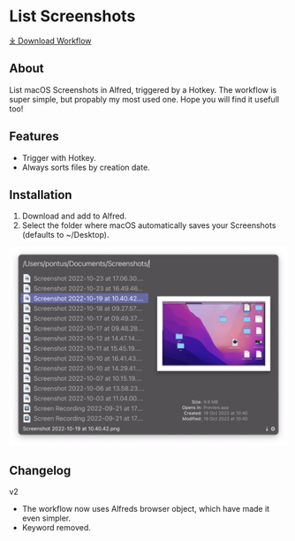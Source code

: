 # List Screenshots

[⤓ Download Workflow](https://github.com/psu/alfred-list-screenshots/raw/v2/List%20Screenshots.alfredworkflow)

## About

List macOS Screenshots in Alfred, triggered by a Hotkey.
The workflow is super simple, but propably my most used one. Hope you will find it usefull too!

## Features

- Trigger with Hotkey.
- Always sorts files by creation date.

## Installation

1. Download and add to Alfred.
2. Select the folder where macOS automatically saves your Screenshots (defaults to ~/Desktop).

![Screenshot of Alfred with the workflow triggered by Hotkey](demo.png)

## Changelog

v2

- The workflow now uses Alfreds browser object, which have made it even simpler.
- Keyword removed.
